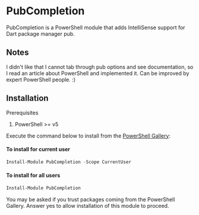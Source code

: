 # PubCompletion
PubCompletion is a PowerShell module that adds IntelliSense support for Dart package manager pub.

## Notes
I didn't like that I cannot tab through pub options and see documentation, so I read an article about PowerShell and implemented it. Can be improved by expert PowerShell people. :)

## Installation
Prerequisites
1. PowerShell >= v5

Execute the command below to install from the [PowerShell Gallery](https://www.powershellgallery.com/):

#### To install for current user
```powershell
Install-Module PubCompletion -Scope CurrentUser
```
#### To install for all users
```powershell
Install-Module PubCompletion
```

You may be asked if you trust packages coming from the PowerShell Gallery. Answer yes to allow installation of this module to proceed.